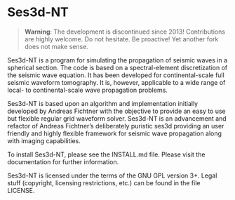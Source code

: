 Ses3d-NT
========

> **Warning**: The development is discontinued since 2013! Contributions are
> highly welcome. Do not hesitate. Be proactive! Yet another fork does not
> make sense.

Ses3d-NT is a program for simulating the propagation of seismic waves in a
spherical section. The code is based on a spectral-element discretization
of the seismic wave equation. It has been developed for continental-scale full
seismic waveform tomography. It is, however, applicable to a wide range
of local- to continental-scale wave propagation problems.

Ses3d-NT is based upon an algorithm and implementation initially developed by
Andreas Fichtner with the objective to provide an easy to use but flexible
regular grid waveform solver. Ses3d-NT is an advancement and refactor of
Andreas Fichtner’s deliberately puristic ses3d providing an user friendly and
highly flexible framework for seismic wave propagation along with imaging
capabilities.

To install Ses3d-NT, please see the INSTALL.md file.
Please visit the documentation for further information.

Ses3d-NT is licensed under the terms of the GNU GPL version 3+. Legal stuff
(copyright, licensing restrictions, etc.) can be found in the file LICENSE.
